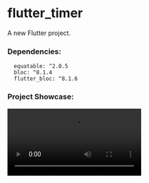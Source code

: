 # flutter_timer

A new Flutter project.

### Dependencies:

```
  equatable: ^2.0.5
  bloc: ^8.1.4
  flutter_bloc: ^8.1.6
```

### Project Showcase:

<video src="https://github.com/AppleStalker/flutter_timer/blob/fbc4ce05a2ba6deab1f21f4b48c579778f11e730/assets/vid.webm" controls="controls" style="max-width: 100%;">
  Your browser does not support the video tag.
</video>
